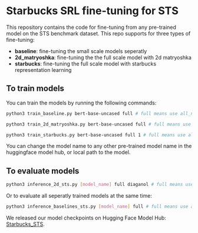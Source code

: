 # Starbucks SRL fine-tuning for STS

This repository contains the code for fine-tuning from any pre-trained model on the STS benchmark dataset.
This repo supports for three types of fine-tuning:
- **baseline**: fine-tuning the small scale models seperatly
- **2d_matryoshka**: fine-tuning the the full scale model with 2d matryoshka
- **starbucks**: fine-tuning the full scale model with starbucks representation learning

## To train models

You can train the models by running the following commands:
```bash
python3 train_baseline.py bert-base-uncased full # full means use all_nli, otherwise only stab to train

python3 train_2d_matryoshka.py bert-base-uncased full # full means use all_nli, otherwise only stab to train

python3 train_starbucks.py bert-base-uncased full 1 # full means use all_nli, otherwise only stab to train, 1 means kl_divergence weight
```
You can change the model name to any other pre-trained model name in the huggingface model hub, or local path to the model.

## To evaluate models
```bash
python3 inference_2d_sts.py [model_name] full diaganol # full means use all_nli, otherwise only stab to train, diaganol means only starbucks sizes
```

Or to evaluate all seperatly trained models at the same time:
```bash
python3 inference_baselines_sts.py [model_name] full # full means use all_nli, otherwise only stab to train
```

We released our model checkpoints on Hugging Face Model Hub: [Starbucks_STS](https://huggingface.co/ielabgroup/Starbucks_STS). 



